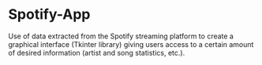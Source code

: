 # Spotify-App
Use of data extracted from the Spotify streaming platform to create a graphical interface (Tkinter library) giving users access to a certain amount of desired information (artist and song statistics, etc.).

